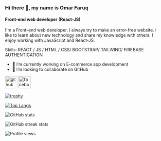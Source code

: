 ### Hi there 👋, my name is Omar Faruq
#### Front-end web developer (React-JS)


I'm a Front-end web developer. I always try to make an error-free website.  I like to learn about new technology and share my knowledge with others. I enjoy working with JavaScript and React-JS. 

Skills:  REACT / JS / HTML / CSS/ BOOTSTRAP/ TAILWIND/ FIREBASE AUTHENTICATION

- 🔭 I’m currently working on E-commerce app development 
- 👯 I’m looking to collaborate on GitHub 


[<img src='https://cdn.jsdelivr.net/npm/simple-icons@3.0.1/icons/github.svg' alt='github' height='40'>](https://github.com/omarfaruk-cse-fn)  [<img src='https://cdn.jsdelivr.net/npm/simple-icons@3.0.1/icons/facebook.svg' alt='facebook' height='40'>](https://www.facebook.com//omar.cse.fn)  

[![trophy](https://github-profile-trophy.vercel.app/?username=omarfaruk-cse-fn)](https://github.com/ryo-ma/github-profile-trophy)

[![Top Langs](https://github-readme-stats.vercel.app/api/top-langs/?username=omarfaruk-cse-fn)](https://github.com/anuraghazra/github-readme-stats)

![GitHub stats](https://github-readme-stats.vercel.app/api?username=omarfaruk-cse-fn&show_icons=true&count_private=true)  

![GitHub streak stats](https://github-readme-streak-stats.herokuapp.com/?user=omarfaruk-cse-fn)  

![Profile views](https://gpvc.arturio.dev/omarfaruk-cse-fn)  
